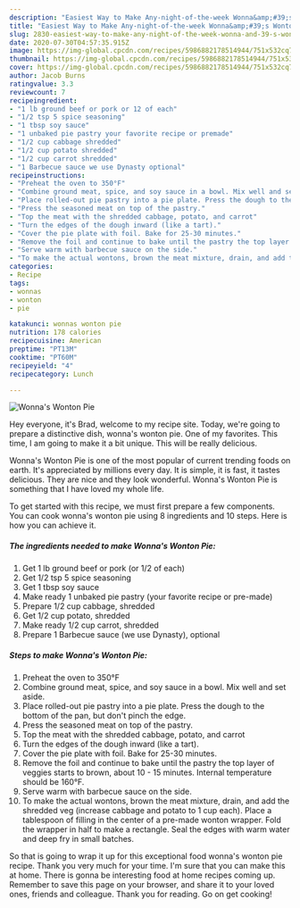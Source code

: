 ```yaml
---
description: "Easiest Way to Make Any-night-of-the-week Wonna&amp;#39;s Wonton Pie"
title: "Easiest Way to Make Any-night-of-the-week Wonna&amp;#39;s Wonton Pie"
slug: 2830-easiest-way-to-make-any-night-of-the-week-wonna-and-39-s-wonton-pie
date: 2020-07-30T04:57:35.915Z
image: https://img-global.cpcdn.com/recipes/5986882178514944/751x532cq70/wonnas-wonton-pie-recipe-main-photo.jpg
thumbnail: https://img-global.cpcdn.com/recipes/5986882178514944/751x532cq70/wonnas-wonton-pie-recipe-main-photo.jpg
cover: https://img-global.cpcdn.com/recipes/5986882178514944/751x532cq70/wonnas-wonton-pie-recipe-main-photo.jpg
author: Jacob Burns
ratingvalue: 3.3
reviewcount: 7
recipeingredient:
- "1 lb ground beef or pork or 12 of each"
- "1/2 tsp 5 spice seasoning"
- "1 tbsp soy sauce"
- "1 unbaked pie pastry your favorite recipe or premade"
- "1/2 cup cabbage shredded"
- "1/2 cup potato shredded"
- "1/2 cup carrot shredded"
- "1 Barbecue sauce we use Dynasty optional"
recipeinstructions:
- "Preheat the oven to 350°F"
- "Combine ground meat, spice, and soy sauce in a bowl. Mix well and set aside."
- "Place rolled-out pie pastry into a pie plate. Press the dough to the bottom of the pan, but don&#39;t pinch the edge."
- "Press the seasoned meat on top of the pastry."
- "Top the meat with the shredded cabbage, potato, and carrot"
- "Turn the edges of the dough inward (like a tart)."
- "Cover the pie plate with foil. Bake for 25-30 minutes."
- "Remove the foil and continue to bake until the pastry the top layer of veggies starts to brown, about 10 - 15 minutes. Internal temperature should be 160°F."
- "Serve warm with barbecue sauce on the side."
- "To make the actual wontons, brown the meat mixture, drain, and add the shredded veg (increase cabbage and potato to 1 cup each). Place a tablespoon of filling in the center of a pre-made wonton wrapper. Fold the wrapper in half to make a rectangle. Seal the edges with warm water and deep fry in small batches."
categories:
- Recipe
tags:
- wonnas
- wonton
- pie

katakunci: wonnas wonton pie 
nutrition: 178 calories
recipecuisine: American
preptime: "PT13M"
cooktime: "PT60M"
recipeyield: "4"
recipecategory: Lunch

---
```



![Wonna&#39;s Wonton Pie](https://img-global.cpcdn.com/recipes/5986882178514944/751x532cq70/wonnas-wonton-pie-recipe-main-photo.jpg)

Hey everyone, it's Brad, welcome to my recipe site. Today, we're going to prepare a distinctive dish, wonna&#39;s wonton pie. One of my favorites. This time, I am going to make it a bit unique. This will be really delicious.

Wonna&#39;s Wonton Pie is one of the most popular of current trending foods on earth. It's appreciated by millions every day. It is simple, it is fast, it tastes delicious. They are nice and they look wonderful. Wonna&#39;s Wonton Pie is something that I have loved my whole life.




To get started with this recipe, we must first prepare a few components. You can cook wonna&#39;s wonton pie using 8 ingredients and 10 steps. Here is how you can achieve it.

<!--inarticleads1-->

##### The ingredients needed to make Wonna&#39;s Wonton Pie:

1. Get 1 lb ground beef or pork (or 1/2 of each)
1. Get 1/2 tsp 5 spice seasoning
1. Get 1 tbsp soy sauce
1. Make ready 1 unbaked pie pastry (your favorite recipe or pre-made)
1. Prepare 1/2 cup cabbage, shredded
1. Get 1/2 cup potato, shredded
1. Make ready 1/2 cup carrot, shredded
1. Prepare 1 Barbecue sauce (we use Dynasty), optional




<!--inarticleads2-->

##### Steps to make Wonna&#39;s Wonton Pie:

1. Preheat the oven to 350°F
1. Combine ground meat, spice, and soy sauce in a bowl. Mix well and set aside.
1. Place rolled-out pie pastry into a pie plate. Press the dough to the bottom of the pan, but don&#39;t pinch the edge.
1. Press the seasoned meat on top of the pastry.
1. Top the meat with the shredded cabbage, potato, and carrot
1. Turn the edges of the dough inward (like a tart).
1. Cover the pie plate with foil. Bake for 25-30 minutes.
1. Remove the foil and continue to bake until the pastry the top layer of veggies starts to brown, about 10 - 15 minutes. Internal temperature should be 160°F.
1. Serve warm with barbecue sauce on the side.
1. To make the actual wontons, brown the meat mixture, drain, and add the shredded veg (increase cabbage and potato to 1 cup each). Place a tablespoon of filling in the center of a pre-made wonton wrapper. Fold the wrapper in half to make a rectangle. Seal the edges with warm water and deep fry in small batches.




So that is going to wrap it up for this exceptional food wonna&#39;s wonton pie recipe. Thank you very much for your time. I'm sure that you can make this at home. There is gonna be interesting food at home recipes coming up. Remember to save this page on your browser, and share it to your loved ones, friends and colleague. Thank you for reading. Go on get cooking!
